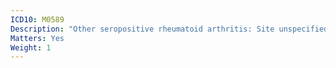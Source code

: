 ```yaml
---
ICD10: M0589
Description: "Other seropositive rheumatoid arthritis: Site unspecified"
Matters: Yes
Weight: 1
---
```


